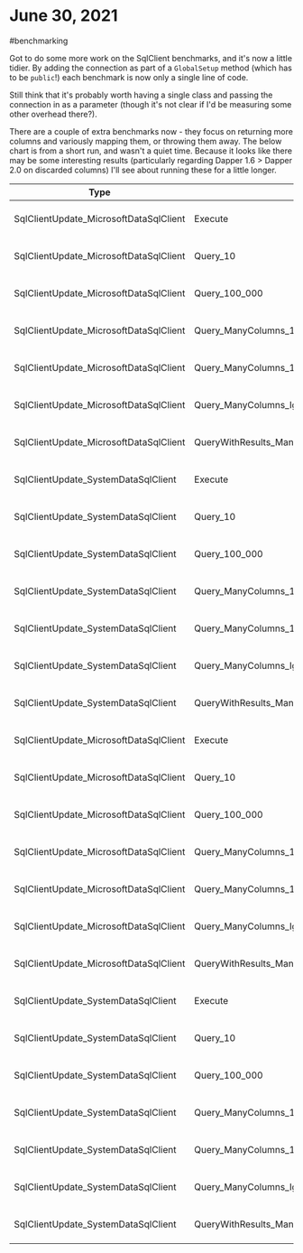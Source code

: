 # June 30, 2021

#benchmarking

Got to do some more work on the SqlClient benchmarks, and it's now a little tidier.  By adding the connection as part of a `GlobalSetup` method (which has to be `public`!) each benchmark is now only a single line of code.

Still think that it's probably worth having a single class and passing the connection in as a parameter (though it's not clear if I'd be measuring some other overhead there?).

There are a couple of extra benchmarks now - they focus on returning more columns and variously mapping them, or throwing them away.  The below chart is from a short run, and wasn't a quiet time.  Because it looks like there may be some interesting results (particularly regarding Dapper 1.6 > Dapper 2.0 on discarded columns) I'll see about running these for a little longer.


|                                   Type |                                          Method |                                    NuGetReferences |         Mean |           Error |        StdDev |      Gen 0 |     Gen 1 |     Gen 2 |  Allocated |
|--------------------------------------- |------------------------------------------------ |--------------------------------------------------- |-------------:|----------------:|--------------:|-----------:|----------:|----------:|-----------:|
| SqlClientUpdate_MicrosoftDataSqlClient |                                         Execute | Dapper 1.60.6,Microsoft.Data.SqlClient 1.0.19239.1 |     183.1 μs |       156.18 μs |       8.56 μs |     0.2441 |         - |         - |       2 KB |
| SqlClientUpdate_MicrosoftDataSqlClient |                                        Query_10 | Dapper 1.60.6,Microsoft.Data.SqlClient 1.0.19239.1 |     126.8 μs |       110.74 μs |       6.07 μs |     0.9766 |         - |         - |       5 KB |
| SqlClientUpdate_MicrosoftDataSqlClient |                                   Query_100_000 | Dapper 1.60.6,Microsoft.Data.SqlClient 1.0.19239.1 | 128,495.7 μs |    94,859.72 μs |   5,199.58 μs |  2200.0000 |  800.0000 |  400.0000 |  16,107 KB |
| SqlClientUpdate_MicrosoftDataSqlClient |                            Query_ManyColumns_10 | Dapper 1.60.6,Microsoft.Data.SqlClient 1.0.19239.1 |     369.7 μs |       128.19 μs |       7.03 μs |     4.8828 |    0.4883 |         - |      22 KB |
| SqlClientUpdate_MicrosoftDataSqlClient |                       Query_ManyColumns_100_000 | Dapper 1.60.6,Microsoft.Data.SqlClient 1.0.19239.1 | 764,558.1 μs |   450,215.92 μs |  24,677.85 μs | 17000.0000 | 6000.0000 | 2000.0000 | 104,329 KB |
| SqlClientUpdate_MicrosoftDataSqlClient |                 Query_ManyColumns_IgnoreMost_10 | Dapper 1.60.6,Microsoft.Data.SqlClient 1.0.19239.1 |     324.2 μs |       181.02 μs |       9.92 μs |     2.9297 |         - |         - |      13 KB |
| SqlClientUpdate_MicrosoftDataSqlClient | QueryWithResults_ManyColumns_IgnoreMost_100_000 | Dapper 1.60.6,Microsoft.Data.SqlClient 1.0.19239.1 | 685,444.3 μs |    65,354.47 μs |   3,582.30 μs |  2000.0000 | 1000.0000 |         - |  16,115 KB |
|    SqlClientUpdate_SystemDataSqlClient |                                         Execute |          Dapper 1.60.6,System.Data.SqlClient 4.6.0 |     161.3 μs |        39.54 μs |       2.17 μs |     0.2441 |         - |         - |       2 KB |
|    SqlClientUpdate_SystemDataSqlClient |                                        Query_10 |          Dapper 1.60.6,System.Data.SqlClient 4.6.0 |     143.6 μs |        56.22 μs |       3.08 μs |     1.2207 |         - |         - |       6 KB |
|    SqlClientUpdate_SystemDataSqlClient |                                   Query_100_000 |          Dapper 1.60.6,System.Data.SqlClient 4.6.0 | 154,776.1 μs |   128,819.72 μs |   7,061.04 μs |  3000.0000 | 1000.0000 |         - |  18,458 KB |
|    SqlClientUpdate_SystemDataSqlClient |                            Query_ManyColumns_10 |          Dapper 1.60.6,System.Data.SqlClient 4.6.0 |     285.2 μs |       435.50 μs |      23.87 μs |     5.8594 |    0.4883 |         - |      24 KB |
|    SqlClientUpdate_SystemDataSqlClient |                       Query_ManyColumns_100_000 |          Dapper 1.60.6,System.Data.SqlClient 4.6.0 | 923,767.7 μs | 1,027,853.03 μs |  56,340.09 μs | 18000.0000 | 7000.0000 | 2000.0000 | 106,737 KB |
|    SqlClientUpdate_SystemDataSqlClient |                 Query_ManyColumns_IgnoreMost_10 |          Dapper 1.60.6,System.Data.SqlClient 4.6.0 |     258.8 μs |       123.59 μs |       6.77 μs |     3.4180 |         - |         - |      15 KB |
|    SqlClientUpdate_SystemDataSqlClient | QueryWithResults_ManyColumns_IgnoreMost_100_000 |          Dapper 1.60.6,System.Data.SqlClient 4.6.0 | 990,288.7 μs | 3,740,343.24 μs | 205,020.83 μs |  3000.0000 | 1000.0000 |         - |  18,518 KB |
| SqlClientUpdate_MicrosoftDataSqlClient |                                         Execute |       Dapper 2.0.90,Microsoft.Data.SqlClient 3.0.0 |     192.5 μs |       717.97 μs |      39.35 μs |     0.2441 |         - |         - |       2 KB |
| SqlClientUpdate_MicrosoftDataSqlClient |                                        Query_10 |       Dapper 2.0.90,Microsoft.Data.SqlClient 3.0.0 |     158.3 μs |       317.72 μs |      17.42 μs |     0.9766 |         - |         - |       5 KB |
| SqlClientUpdate_MicrosoftDataSqlClient |                                   Query_100_000 |       Dapper 2.0.90,Microsoft.Data.SqlClient 3.0.0 | 131,001.2 μs |   147,672.05 μs |   8,094.40 μs |  2000.0000 | 1000.0000 |         - |  16,107 KB |
| SqlClientUpdate_MicrosoftDataSqlClient |                            Query_ManyColumns_10 |       Dapper 2.0.90,Microsoft.Data.SqlClient 3.0.0 |     537.2 μs |     2,203.57 μs |     120.79 μs |     5.1270 |    0.2441 |         - |      22 KB |
| SqlClientUpdate_MicrosoftDataSqlClient |                       Query_ManyColumns_100_000 |       Dapper 2.0.90,Microsoft.Data.SqlClient 3.0.0 | 872,681.0 μs |   643,329.93 μs |  35,263.08 μs | 18000.0000 | 7000.0000 | 2000.0000 | 104,326 KB |
| SqlClientUpdate_MicrosoftDataSqlClient |                 Query_ManyColumns_IgnoreMost_10 |       Dapper 2.0.90,Microsoft.Data.SqlClient 3.0.0 |     302.5 μs |       979.73 μs |      53.70 μs |     2.9297 |         - |         - |      13 KB |
| SqlClientUpdate_MicrosoftDataSqlClient | QueryWithResults_ManyColumns_IgnoreMost_100_000 |       Dapper 2.0.90,Microsoft.Data.SqlClient 3.0.0 | 642,144.1 μs |   354,916.17 μs |  19,454.15 μs |  2000.0000 | 1000.0000 |         - |  16,116 KB |
|    SqlClientUpdate_SystemDataSqlClient |                                         Execute |          Dapper 2.0.90,System.Data.SqlClient 4.8.2 |     157.4 μs |        64.48 μs |       3.53 μs |     0.2441 |         - |         - |       1 KB |
|    SqlClientUpdate_SystemDataSqlClient |                                        Query_10 |          Dapper 2.0.90,System.Data.SqlClient 4.8.2 |     157.4 μs |       114.05 μs |       6.25 μs |     0.9766 |         - |         - |       5 KB |
|    SqlClientUpdate_SystemDataSqlClient |                                   Query_100_000 |          Dapper 2.0.90,System.Data.SqlClient 4.8.2 | 137,590.2 μs |    77,251.81 μs |   4,234.43 μs |  2000.0000 | 1000.0000 |         - |  16,107 KB |
|    SqlClientUpdate_SystemDataSqlClient |                            Query_ManyColumns_10 |          Dapper 2.0.90,System.Data.SqlClient 4.8.2 |     311.1 μs |       686.11 μs |      37.61 μs |     4.8828 |         - |         - |      21 KB |
|    SqlClientUpdate_SystemDataSqlClient |                       Query_ManyColumns_100_000 |          Dapper 2.0.90,System.Data.SqlClient 4.8.2 | 805,881.9 μs |   396,436.77 μs |  21,730.04 μs | 17000.0000 | 6000.0000 | 2000.0000 | 104,329 KB |
|    SqlClientUpdate_SystemDataSqlClient |                 Query_ManyColumns_IgnoreMost_10 |          Dapper 2.0.90,System.Data.SqlClient 4.8.2 |     279.8 μs |       187.80 μs |      10.29 μs |     2.9297 |         - |         - |      12 KB |
|    SqlClientUpdate_SystemDataSqlClient | QueryWithResults_ManyColumns_IgnoreMost_100_000 |          Dapper 2.0.90,System.Data.SqlClient 4.8.2 | 640,229.8 μs |   749,379.62 μs |  41,076.03 μs |  2000.0000 | 1000.0000 |         - |  16,114 KB |
